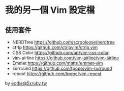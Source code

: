 # 我的另一個 Vim 設定檔

## 使用套件

- NERDTree <https://github.com/scrooloose/nerdtree>
- ctrlp <https://github.com/ctrlpvim/ctrlp.vim>
- CSS Color <https://github.com/ap/vim-css-color>
- vim-airline <https://github.com/vim-airline/vim-airline>
- Emmet <https://github.com/mattn/emmet-vim>
- surround <https://github.com/tpope/vim-surround>
- repeat <https://github.com/tpope/vim-repeat>

by eddie@5xruby.tw
